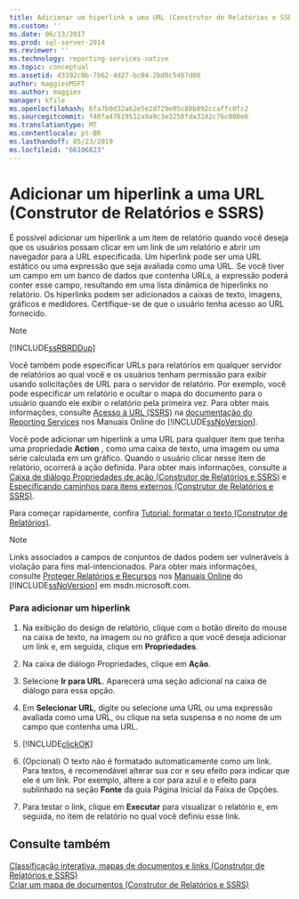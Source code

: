 ```yaml
---
title: Adicionar um hiperlink a uma URL (Construtor de Relatórios e SSRS) | Microsoft Docs
ms.custom: ''
ms.date: 06/13/2017
ms.prod: sql-server-2014
ms.reviewer: ''
ms.technology: reporting-services-native
ms.topic: conceptual
ms.assetid: d3392c0b-7b62-4d27-bc04-2bd0c5487d08
author: maggiesMSFT
ms.author: maggies
manager: kfile
ms.openlocfilehash: 6fa7b0d32a62e5e2d729e05c88b892ccaffc0fc2
ms.sourcegitcommit: f40fa47619512a9a9c3e3258fda3242c76c008e6
ms.translationtype: MT
ms.contentlocale: pt-BR
ms.lasthandoff: 05/23/2019
ms.locfileid: "66106823"
---
```

# <a name="add-a-hyperlink-to-a-url-report-builder-and-ssrs"></a>Adicionar um hiperlink a uma URL (Construtor de Relatórios e SSRS)
  É possível adicionar um hiperlink a um item de relatório quando você deseja que os usuários possam clicar em um link de um relatório e abrir um navegador para a URL especificada. Um hiperlink pode ser uma URL estático ou uma expressão que seja avaliada como uma URL. Se você tiver um campo em um banco de dados que contenha URLs, a expressão poderá conter esse campo, resultando em uma lista dinâmica de hiperlinks no relatório. Os hiperlinks podem ser adicionados a caixas de texto, imagens, gráficos e medidores. Certifique-se de que o usuário tenha acesso ao URL fornecido.  
  
> [!NOTE]  
>  [!INCLUDE[ssRBRDDup](../../includes/ssrbrddup-md.md)]  
  
 Você também pode especificar URLs para relatórios em qualquer servidor de relatórios ao qual você e os usuários tenham permissão para exibir usando solicitações de URL para o servidor de relatório. Por exemplo, você pode especificar um relatório e ocultar o mapa do documento para o usuário quando ele exibir o relatório pela primeira vez. Para obter mais informações, consulte [Acesso à URL &#40;SSRS&#41;](../url-access-ssrs.md) na [documentação do Reporting Services](https://go.microsoft.com/fwlink/?linkid=121312) nos Manuais Online do [!INCLUDE[ssNoVersion](../../includes/ssnoversion-md.md)].  
  
 Você pode adicionar um hiperlink a uma URL para qualquer item que tenha uma propriedade **Action** , como uma caixa de texto, uma imagem ou uma série calculada em um gráfico. Quando o usuário clicar nesse item de relatório, ocorrerá a ação definida. Para obter mais informações, consulte a [Caixa de diálogo Propriedades de ação &#40;Construtor de Relatórios e SSRS&#41;](../action-properties-dialog-box-report-builder-and-ssrs.md) e [Especificando caminhos para itens externos &#40;Construtor de Relatórios e SSRS&#41;](specifying-paths-to-external-items-report-builder-and-ssrs.md).  
  
 Para começar rapidamente, confira [Tutorial: formatar o texto &#40;Construtor de Relatórios&#41;](../tutorial-format-text-report-builder.md).  
  
> [!NOTE]  
>  Links associados a campos de conjuntos de dados podem ser vulneráveis à violação para fins mal-intencionados. Para obter mais informações, consulte [Proteger Relatórios e Recursos](../security/secure-reports-and-resources.md) nos [Manuais Online](https://go.microsoft.com/fwlink/?LinkId=154888) do [!INCLUDE[ssNoVersion](../../includes/ssnoversion-md.md)] em msdn.microsoft.com.  
  
### <a name="to-add-a-hyperlink"></a>Para adicionar um hiperlink  
  
1.  Na exibição do design de relatório, clique com o botão direito do mouse na caixa de texto, na imagem ou no gráfico a que você deseja adicionar um link e, em seguida, clique em **Propriedades**.  
  
2.  Na caixa de diálogo Propriedades, clique em **Ação**.  
  
3.  Selecione **Ir para URL**. Aparecerá uma seção adicional na caixa de diálogo para essa opção.  
  
4.  Em **Selecionar URL**, digite ou selecione uma URL ou uma expressão avaliada como uma URL, ou clique na seta suspensa e no nome de um campo que contenha uma URL.  
  
5.  [!INCLUDE[clickOK](../../includes/clickok-md.md)]  
  
6.  (Opcional) O texto não é formatado automaticamente como um link. Para textos, é recomendável alterar sua cor e seu efeito para indicar que ele é um link. Por exemplo, altere a cor para azul e o efeito para sublinhado na seção **Fonte** da guia Página Inicial da Faixa de Opções.  
  
7.  Para testar o link, clique em **Executar** para visualizar o relatório e, em seguida, no item de relatório no qual você definiu esse link.  
  
## <a name="see-also"></a>Consulte também  
 [Classificação interativa, mapas de documentos e links &#40;Construtor de Relatórios e SSRS&#41;](interactive-sort-document-maps-and-links-report-builder-and-ssrs.md)   
 [Criar um mapa de documentos &#40;Construtor de Relatórios e SSRS&#41;](create-a-document-map-report-builder-and-ssrs.md)  
  
  
